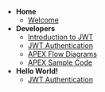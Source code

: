 - **Home**
  - [Welcome](docs/home.md)
- **Developers**
  - [Introduction to JWT](docs/dev/introduction.md)
  - [JWT Authentication](docs/dev/jwt-auth.md)
  - [APEX Flow Diagrams](docs/dev/apex-flow-diagrams.md)
  - [APEX Sample Code](docs/dev/apex-sample-code.md)
- **Hello World!**
  - [JWT Authentication](docs/hello-world/jwt-auth.md)

